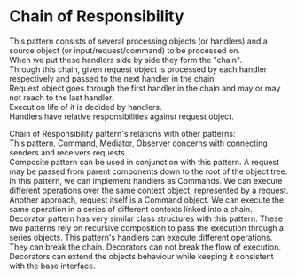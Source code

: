 # Chain of Responsibility

This pattern consists of several processing objects (or handlers) and a source object (or input/request/command) to be processed on.  
When we put these handlers side by side they form the "chain".  
Through this chain, given request object is processed by each handler respectively and passed to the next handler in the chain.  
Request object goes through the first handler in the chain and may or may not reach to the last handler.  
Execution life of it is decided by handlers.  
Handlers have relative responsibilities against request object.  

Chain of Responsibility pattern's relations with other patterns:  
This pattern, Command, Mediator, Observer concerns with connecting senders and receivers requests.  
Composite pattern can be used in conjunction with this pattern. A request may be passed from parent components down to the root of the object tree.  
In this pattern, we can implement handlers as Commands. We can execute different operations over the same context object, represented by a request.  
Another approach, request itself is a Command object. We can execute the same operation in a series of different contexts linked into a chain.  
Decorator pattern has very similar class structures with this pattern. These two patterns rely on recursive composition to pass the execution through a series objects. This pattern's handlers can execute different operations. They can break the chain. Decorators can not break the flow of execution. Decorators can extend the objects behaviour while keeping it consistent with the base interface.
